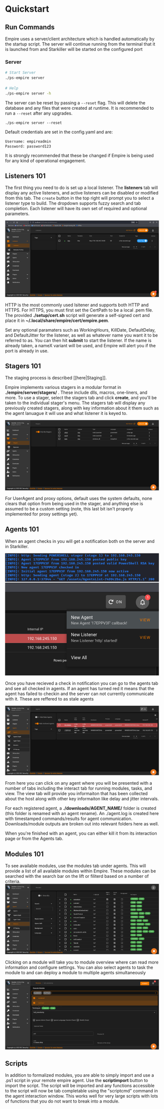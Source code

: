 # Quickstart

## Run Commands

Empire uses a server/client architecture which is handled automatically by the startup script. The server will continue running from the terminal that it is launched from and Starkiller will be started on the configured port

### Server

```bash
# Start Server
./ps-empire server

# Help
./ps-empire server -h
```

The server can be reset by passing a `--reset` flag. This will delete the database and any files that were created at runtime. It is recommended to run a `--reset` after any upgrades.


```
./ps-empire server --reset
```

Default credentials are set in the config.yaml and are: 
```
Username: empireadmin
Password: password123
```
It is strongly recommended that these be changed if Empire is being used for any kind of operational engagement.


## Listeners 101

The first thing you need to do is set up a local listener. The **listeners** tab will display any active listeners, and active listeners can be disabled or modified from this tab. The `create` button in the top right will prompt you to select a listener type to build. The dropdown supports fuzzy search and tab completion. Each listener will have its own set of required and optional parameters. 

![](<../.gitbook/assets/Listeners_Tab.PNG>)

HTTP is the most commonly used lsitener and supports both HTTP and HTTPS. For HTTPS, you must first set the CertPath to be a local .pem file. The provided **./setup/cert.sh** script will generate a self-signed cert and place it in **~/.local/share/empire/cert/empire.pem**.

Set any optional paramaters such as WorkingHours, KillDate, DefaultDelay, and DefaultJitter for the listener, as well as whatever name you want it to be referred to as. You can then hit **submit** to start the listener. If the name is already taken, a nameX variant will be used, and Empire will alert you if the port is already in use.

## Stagers 101

The staging process is described \[\[here|Staging]].

Empire implements various stagers in a modular format in **./empire/server/stagers/** . These include dlls, macros, one-liners, and more. To use a stager, select the stagers tab and click **create**, and you'll be taken to the individual stager's menu. The stagers tab will display any previously created stagers, along with key information about it them such as the agent lanuague it will use and what listener it is keyed to.

![](<../.gitbook/assets/Stagers.PNG>)

For UserAgent and proxy options, default uses the system defaults, none clears that option from being used in the stager, and anything else is assumed to be a custom setting (note, this last bit isn't properly implemented for proxy settings yet).

## Agents 101

When an agent checks in you will get a notification both on the server and in Starkiller.

![](<../.gitbook/assets/Server_Check_In.PNG>)
![](<../.gitbook/assets/Starkiller_Checkin.PNG>)
 
Once you have recieved a check in notification you can go to the agents tab and see all checked in agents. If an agent has turned red it means that the agent has failed to checkin and the server can not currently communicate with it. These are reffered to as stale agents 

![](<../.gitbook/assets/Agents_Tab.PNG>)

From here you can click on any agent where you will be presented with a number of tabs including the interact tab for running modules, tasks, and view. The view tab will provide you informaiton that has been collected about the host along with other key informaiton like delay and jitter intervals. 

For each registered agent, a **./downloads/AGENT\_NAME/** folder is created (this folder is renamed with an agent rename). An ./agent.log is created here with timestamped commands/results for agent communication. Downloads/module outputs are broken out into relevant folders here as well.

When you're finished with an agent, you can either kill it from its interaction page or from the Agents tab. 

## Modules 101

To see available modules, use the modules tab under agents. This will provide a list of all available modules within Empire. These modules can be searched with the search bar on the lift or filiterd based on a number of criteria. 
![](<../.gitbook/assets/Modules.PNG>)

Clicking on a module will take you to module overview where can read more information and configure settings. You can also select agents to task the module to and can deploy a module to multiple agents simultaneously

![](<../.gitbook/assets/Multi_Agent_Tasking.PNG>)

## Scripts

In addition to formalized modules, you are able to simply import and use a .ps1 script in your remote empire agent. Use the **scriptimport** button to import the script. The script will be imported and any functions accessible to the script will now be tab completable using the "scriptcmd" command in the agent interaction window. This works well for very large scripts with lots of functions that you do not want to break into a module.
